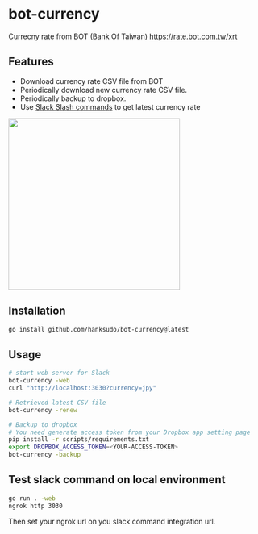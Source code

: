 # bot-currency

Currecny rate from BOT (Bank Of Taiwan)
<https://rate.bot.com.tw/xrt>

## Features

- Download currency rate CSV file from BOT
- Periodically download new currency rate CSV file.
- Periodically backup to dropbox.
- Use [Slack Slash commands](https://api.slack.com/interactivity/slash-commands) to get latest currency rate

<img src="./screenshots/slash_command.png" width="340">

## Installation

```bash
go install github.com/hanksudo/bot-currency@latest
```

## Usage

```bash
# start web server for Slack
bot-currency -web
curl "http://localhost:3030?currency=jpy"

# Retrieved latest CSV file
bot-currency -renew

# Backup to dropbox
# You need generate access token from your Dropbox app setting page
pip install -r scripts/requirements.txt
export DROPBOX_ACCESS_TOKEN=<YOUR-ACCESS-TOKEN>
bot-currency -backup
```

## Test slack command on local environment

```bash
go run . -web
ngrok http 3030
```

Then set your ngrok url on you slack command integration url.
